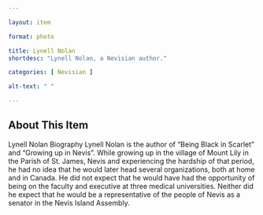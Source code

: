 ```yaml
--- 

layout: item

format: photo 

title: Lynell Nolan
shortdesc: "Lynell Nolan, a Nevisian author."

categories: [ Nevisian ] 

alt-text: " "

--- 
```


## About This Item 

Lynell Nolan Biography
Lynell Nolan is the author of “Being Black in Scarlet” and “Growing up in Nevis”.  While growing up in the village of Mount Lily in the Parish of St. James, Nevis and experiencing the hardship of that period, he had no idea that he would later head several organizations, both at home and in Canada. He did not expect that he would have had the opportunity of being on the faculty and executive at three medical universities. Neither did he expect that he would be a representative of the people of Nevis as a senator in the Nevis Island Assembly.
